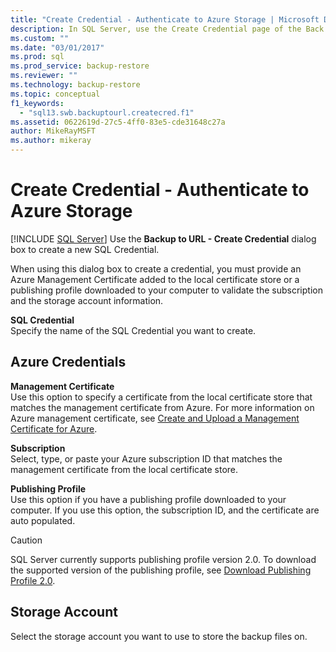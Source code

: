 ```yaml
---
title: "Create Credential - Authenticate to Azure Storage | Microsoft Docs"
description: In SQL Server, use the Create Credential page of the Back Up Database dialog box to provide an Azure Management Certificate to validate your connection.
ms.custom: ""
ms.date: "03/01/2017"
ms.prod: sql
ms.prod_service: backup-restore
ms.reviewer: ""
ms.technology: backup-restore
ms.topic: conceptual
f1_keywords: 
  - "sql13.swb.backuptourl.createcred.f1"
ms.assetid: 0622619d-27c5-4ff0-83e5-cde31648c27a
author: MikeRayMSFT
ms.author: mikeray
---
```

# Create Credential - Authenticate to Azure Storage
 [!INCLUDE [SQL Server](../../includes/applies-to-version/sqlserver.md)]
  Use the **Backup to URL - Create Credential** dialog box to create a new SQL Credential.  
  
 When using this dialog box to create a credential, you must provide an Azure Management Certificate added to the local certificate store or a publishing profile downloaded to your computer to validate the subscription and the storage account information.  
  
 **SQL Credential**  
 Specify the name of the SQL Credential you want to create.  
  
## Azure Credentials  
 **Management Certificate**  
 Use this option to specify a certificate from the local certificate store that matches the management certificate from Azure. For more information on Azure management certificate, see [Create and Upload a Management Certificate for Azure](https://go.microsoft.com/fwlink/?LinkId=320781).  
  
 **Subscription**  
 Select, type, or paste your Azure subscription ID that matches the management certificate from the local certificate store.  
  
 **Publishing Profile**  
 Use this option if you have a publishing profile downloaded to your computer. If you use this option, the subscription ID, and the certificate are auto populated.  
  
> [!CAUTION]  
>  SQL Server currently supports publishing profile version 2.0. To download the supported version of the publishing profile, see [Download Publishing Profile 2.0](https://go.microsoft.com/fwlink/?LinkId=396421).  
  
## Storage Account  
 Select the storage account you want to use to store the backup files on.  
  
  
